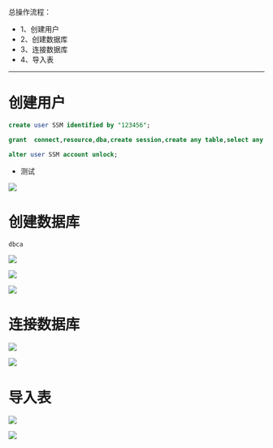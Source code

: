 总操作流程：
- 1、创建用户
- 2、创建数据库
- 3、连接数据库
- 4、导入表

***

# 创建用户

```sql
create user SSM identified by "123456";

grant  connect,resource,dba,create session,create any table,select any dictionary to SSM;

alter user SSM account unlock;
```

- 测试

![](image/3-1.png)


# 创建数据库

```
dbca
```

![](image/3-3.png)

![](image/3-4.png)

![](image/3-5.png)

# 连接数据库

![](image/3-6.png)

![](image/3-7.png)


# 导入表

![](image/3-8.png)

![](image/3-9.png)